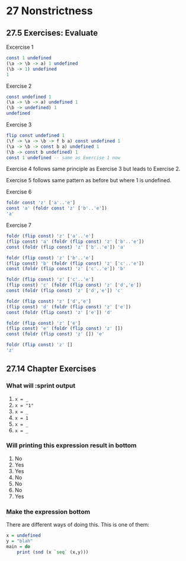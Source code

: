 # 27 Nonstrictness

## 27.5 Exercises: Evaluate

Excercise 1

```haskell
const 1 undefined
(\a -> \b -> a) 1 undefined
(\b -> 1) undefined
1
```

Exercise 2

```haskell
const undefined 1
(\a -> \b -> a) undefined 1
(\b -> undefined) 1
undefined
```

Exercise 3

```haskell
flip const undefined 1
(\f -> \a -> \b -> f b a) const undefined 1
(\a -> \b -> const b a) undefined 1
(\b -> const b undefined) 1
const 1 undefined -- same as Exercise 1 now
```

Exercise 4 follows same principle as Exercise 3 but leads to Exercise 2.

Exercise 5 follows same pattern as before but where 1 is undefined.

Exercise 6

```haskell
foldr const 'z' ['a'..'e']
const 'a' (foldr const 'z' ['b'..'e'])
'a'
```

Exercise 7

```haskell
foldr (flip const) 'z' ['a'..'e']
(flip const) 'a' (foldr (flip const) 'z' ['b'..'e'])
const (foldr (flip const) 'z' ['b'..'e']) 'a'

foldr (flip const) 'z' ['b'..'e']
(flip const) 'b' (foldr (flip const) 'z' ['c'..'e'])
const (foldr (flip const) 'z' ['c'..'e']) 'b'

foldr (flip const) 'z' ['c'..'e']
(flip const) 'c' (foldr (flip const) 'z' ['d','e'])
const (foldr (flip const) 'z' ['d','e']) 'c'

foldr (flip const) 'z' ['d','e']
(flip const) 'd' (foldr (flip const) 'z' ['e'])
const (foldr (flip const) 'z' ['e']) 'd'

foldr (flip const) 'z' ['e']
(flip const) 'e' (foldr (flip const) 'z' [])
const (foldr (flip const) 'z' []) 'e'

foldr (flip const) 'z' []
'z'
```

## 27.14 Chapter Exercises

### What will :sprint output

1. `x = _`
2. `x = "1"`
3. `x = _`
4. `x = 1`
5. `x = _`
6. `x = _`

### Will printing this expression result in bottom

1. No
2. Yes
3. Yes
4. No
5. No
6. No
7. Yes

### Make the expression bottom

There are different ways of doing this. This is one of them:

```haskell
x = undefined
y = "blah"
main = do
    print (snd (x `seq` (x,y)))
```
